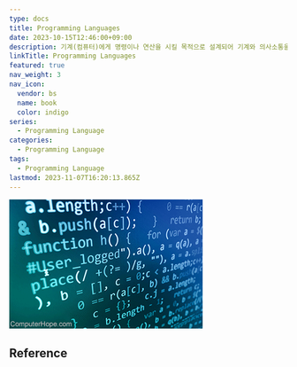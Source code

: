 ```yaml
---
type: docs
title: Programming Languages
date: 2023-10-15T12:46:00+09:00
description: 기계(컴퓨터)에게 명령이나 연산을 시킬 목적으로 설계되어 기계와 의사소통을 할 수 있게 해주는 언어
linkTitle: Programming Languages
featured: true
nav_weight: 3
nav_icon:
  vendor: bs
  name: book
  color: indigo
series:
  - Programming Language
categories:
  - Programming Language
tags:
  - Programming Language
lastmod: 2023-11-07T16:20:13.865Z
---
```


![Programming Language](programming-language.webp#center)

## Reference
